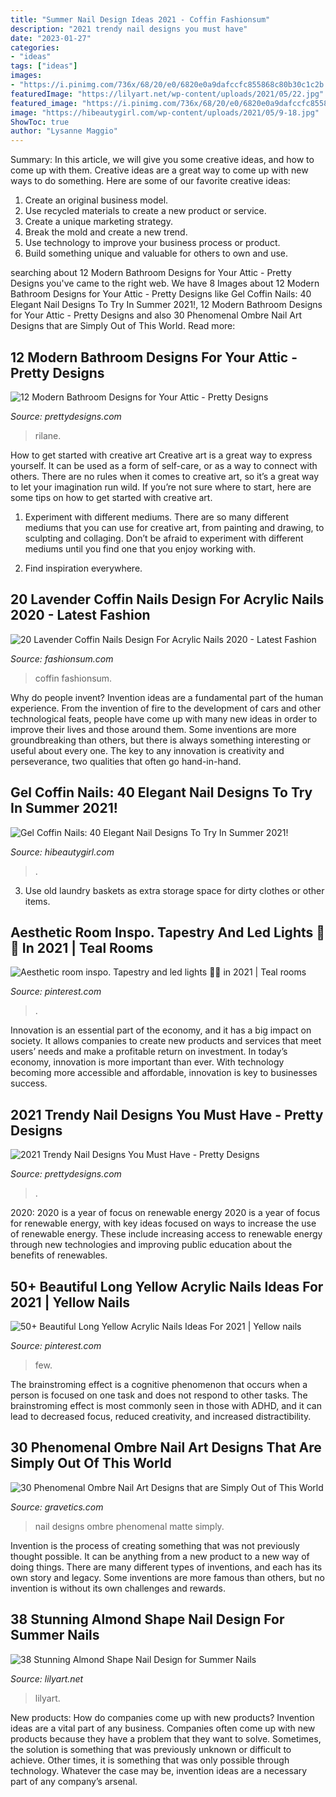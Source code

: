 ```yaml
---
title: "Summer Nail Design Ideas 2021 - Coffin Fashionsum"
description: "2021 trendy nail designs you must have"
date: "2023-01-27"
categories:
- "ideas"
tags: ["ideas"]
images:
- "https://i.pinimg.com/736x/68/20/e0/6820e0a9dafccfc855868c80b30c1c2b.jpg"
featuredImage: "https://lilyart.net/wp-content/uploads/2021/05/22.jpg"
featured_image: "https://i.pinimg.com/736x/68/20/e0/6820e0a9dafccfc855868c80b30c1c2b.jpg"
image: "https://hibeautygirl.com/wp-content/uploads/2021/05/9-18.jpg"
ShowToc: true
author: "Lysanne Maggio"
---
```



Summary: In this article, we will give you some creative ideas, and how to come up with them.
Creative ideas are a great way to come up with new ways to do something. Here are some of our favorite creative ideas:
1. Create an original business model.
2. Use recycled materials to create a new product or service.
3. Create a unique marketing strategy.
4. Break the mold and create a new trend. 
5. Use technology to improve your business process or product. 
6. Build something unique and valuable for others to own and use.

	

		
searching about 12 Modern Bathroom Designs for Your Attic - Pretty Designs you've came to the right web. We have 8 Images about 12 Modern Bathroom Designs for Your Attic - Pretty Designs like Gel Coffin Nails: 40 Elegant Nail Designs To Try In Summer 2021!, 12 Modern Bathroom Designs for Your Attic - Pretty Designs and also 30 Phenomenal Ombre Nail Art Designs that are Simply Out of This World. Read more:
		
    
## 12 Modern Bathroom Designs For Your Attic - Pretty Designs

<img loading=lazy src="https://www.prettydesigns.com/wp-content/uploads/2014/12/Rilane.jpg" onerror="this.onerror=null;this.src='https://tse4.mm.bing.net/th?id=OIP.o8EHi0_YNXg2Bziq0fpv0wHaJ4&amp;pid=15.1';" alt="12 Modern Bathroom Designs for Your Attic - Pretty Designs">

_Source: prettydesigns.com_

>rilane. 

	

How to get started with creative art
Creative art is a great way to express yourself. It can be used as a form of self-care, or as a way to connect with others. There are no rules when it comes to creative art, so it’s a great way to let your imagination run wild. If you’re not sure where to start, here are some tips on how to get started with creative art.
1. Experiment with different mediums. There are so many different mediums that you can use for creative art, from painting and drawing, to sculpting and collaging. Don’t be afraid to experiment with different mediums until you find one that you enjoy working with.

2. Find inspiration everywhere.

    
## 20 Lavender Coffin Nails Design For Acrylic Nails 2020 - Latest Fashion

<img loading=lazy src="https://fashionsum.com/wp-content/uploads/2020/04/20-2.jpg" onerror="this.onerror=null;this.src='https://tse3.mm.bing.net/th?id=OIP.D1lfQkeKdCTXJk4ttg_CWwHaKk&amp;pid=15.1';" alt="20 Lavender Coffin Nails Design For Acrylic Nails 2020 - Latest Fashion">

_Source: fashionsum.com_

>coffin fashionsum. 

	

Why do people invent?
Invention ideas are a fundamental part of the human experience. From the invention of fire to the development of cars and other technological feats, people have come up with many new ideas in order to improve their lives and those around them. Some inventions are more groundbreaking than others, but there is always something interesting or useful about every one. The key to any innovation is creativity and perseverance, two qualities that often go hand-in-hand.

    
## Gel Coffin Nails: 40 Elegant Nail Designs To Try In Summer 2021!

<img loading=lazy src="https://hibeautygirl.com/wp-content/uploads/2021/05/9-18.jpg" onerror="this.onerror=null;this.src='https://tse3.mm.bing.net/th?id=OIP.Qu9qqP2suqRv7Knc9RwyNQHaLH&amp;pid=15.1';" alt="Gel Coffin Nails: 40 Elegant Nail Designs To Try In Summer 2021!">

_Source: hibeautygirl.com_

>. 

	

3. Use old laundry baskets as extra storage space for dirty clothes or other items.

    
## Aesthetic Room Inspo. Tapestry And Led Lights 🖤🤩 In 2021 | Teal Rooms

<img loading=lazy src="https://i.pinimg.com/736x/3d/3d/c7/3d3dc78d5c5ee4d3e0aa9d4cf6a253a2.jpg" onerror="this.onerror=null;this.src='https://tse1.mm.bing.net/th?id=OIP.m-tzeTnH0aLJC82_JYAfiQHaJ3&amp;pid=15.1';" alt="Aesthetic room inspo. Tapestry and led lights 🖤🤩 in 2021 | Teal rooms">

_Source: pinterest.com_

>. 

	

Innovation is an essential part of the economy, and it has a big impact on society. It allows companies to create new products and services that meet users’ needs and make a profitable return on investment. In today’s economy, innovation is more important than ever. With technology becoming more accessible and affordable, innovation is key to businesses success.

    
## 2021 Trendy Nail Designs You Must Have - Pretty Designs

<img loading=lazy src="https://www.prettydesigns.com/wp-content/uploads/2014/03/Green-Nails2.jpg" onerror="this.onerror=null;this.src='https://tse3.mm.bing.net/th?id=OIP.CxjnXlPHRdrP-iuLYknFTAHaLE&amp;pid=15.1';" alt="2021 Trendy Nail Designs You Must Have - Pretty Designs">

_Source: prettydesigns.com_

>. 

	

2020: 2020 is a year of focus on renewable energy
2020 is a year of focus for renewable energy, with key ideas focused on ways to increase the use of renewable energy. These include increasing access to renewable energy through new technologies and improving public education about the benefits of renewables.

    
## 50+ Beautiful Long Yellow Acrylic Nails Ideas For 2021 | Yellow Nails

<img loading=lazy src="https://i.pinimg.com/736x/68/20/e0/6820e0a9dafccfc855868c80b30c1c2b.jpg" onerror="this.onerror=null;this.src='https://tse4.mm.bing.net/th?id=OIP.oOFo4oiLD4RzDi4oGB-nCgHaLH&amp;pid=15.1';" alt="50+ Beautiful Long Yellow Acrylic Nails Ideas For 2021 | Yellow nails">

_Source: pinterest.com_

>few. 

	

The brainstroming effect is a cognitive phenomenon that occurs when a person is focused on one task and does not respond to other tasks. The brainstroming effect is most commonly seen in those with ADHD, and it can lead to decreased focus, reduced creativity, and increased distractibility.

    
## 30 Phenomenal Ombre Nail Art Designs That Are Simply Out Of This World

<img loading=lazy src="https://www.gravetics.com/wp-content/uploads/2017/08/Matte-Nail-Designs.jpg" onerror="this.onerror=null;this.src='https://tse2.mm.bing.net/th?id=OIP.j14cEDxXrQV7ZQwy238MZQHaJ4&amp;pid=15.1';" alt="30 Phenomenal Ombre Nail Art Designs that are Simply Out of This World">

_Source: gravetics.com_

>nail designs ombre phenomenal matte simply. 

	

Invention is the process of creating something that was not previously thought possible. It can be anything from a new product to a new way of doing things. There are many different types of inventions, and each has its own story and legacy. Some inventions are more famous than others, but no invention is without its own challenges and rewards.

    
## 38 Stunning Almond Shape Nail Design For Summer Nails

<img loading=lazy src="https://lilyart.net/wp-content/uploads/2021/05/22.jpg" onerror="this.onerror=null;this.src='https://tse3.mm.bing.net/th?id=OIP.V1Y6Sw9K9Dt-4EAO3lCG8wHaLH&amp;pid=15.1';" alt="38 Stunning Almond Shape Nail Design for Summer Nails">

_Source: lilyart.net_

>lilyart. 

	

New products: How do companies come up with new products?
Invention ideas are a vital part of any business. Companies often come up with new products because they have a problem that they want to solve. Sometimes, the solution is something that was previously unknown or difficult to achieve. Other times, it is something that was only possible through technology. Whatever the case may be, invention ideas are a necessary part of any company’s arsenal.

